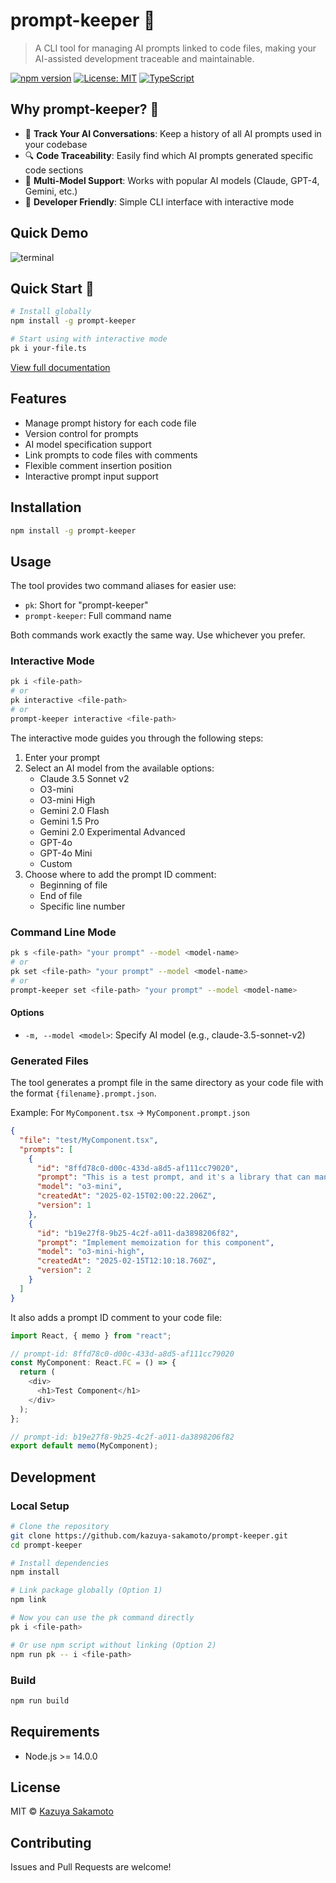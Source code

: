 # prompt-keeper 🚀

> A CLI tool for managing AI prompts linked to code files, making your AI-assisted development traceable and maintainable.

[![npm version](https://badge.fury.io/js/prompt-keeper.svg)](https://www.npmjs.com/package/prompt-keeper)
[![License: MIT](https://img.shields.io/badge/License-MIT-yellow.svg)](https://opensource.org/licenses/MIT)
[![TypeScript](https://badges.frapsoft.com/typescript/code/typescript.svg?v=101)](https://github.com/ellerbrock/typescript-badges/)

## Why prompt-keeper? 🤔

- 📝 **Track Your AI Conversations**: Keep a history of all AI prompts used in your codebase
- 🔍 **Code Traceability**: Easily find which AI prompts generated specific code sections
- 🤖 **Multi-Model Support**: Works with popular AI models (Claude, GPT-4, Gemini, etc.)
- 🎯 **Developer Friendly**: Simple CLI interface with interactive mode

## Quick Demo

![terminal](https://github.com/user-attachments/assets/a62cf820-edf5-47c6-baf6-fc1483d763e1)

## Quick Start 🚀

```bash
# Install globally
npm install -g prompt-keeper

# Start using with interactive mode
pk i your-file.ts
```

[View full documentation](https://github.com/kazuya-sakamoto/prompt-keeper#readme)

## Features

- Manage prompt history for each code file
- Version control for prompts
- AI model specification support
- Link prompts to code files with comments
- Flexible comment insertion position
- Interactive prompt input support

## Installation

```bash
npm install -g prompt-keeper
```

## Usage

The tool provides two command aliases for easier use:

- `pk`: Short for "prompt-keeper"
- `prompt-keeper`: Full command name

Both commands work exactly the same way. Use whichever you prefer.

### Interactive Mode

```bash
pk i <file-path>
# or
pk interactive <file-path>
# or
prompt-keeper interactive <file-path>
```

The interactive mode guides you through the following steps:

1. Enter your prompt
2. Select an AI model from the available options:
   - Claude 3.5 Sonnet v2
   - O3-mini
   - O3-mini High
   - Gemini 2.0 Flash
   - Gemini 1.5 Pro
   - Gemini 2.0 Experimental Advanced
   - GPT-4o
   - GPT-4o Mini
   - Custom
3. Choose where to add the prompt ID comment:
   - Beginning of file
   - End of file
   - Specific line number

### Command Line Mode

```bash
pk s <file-path> "your prompt" --model <model-name>
# or
pk set <file-path> "your prompt" --model <model-name>
# or
prompt-keeper set <file-path> "your prompt" --model <model-name>
```

#### Options

- `-m, --model <model>`: Specify AI model (e.g., claude-3.5-sonnet-v2)

### Generated Files

The tool generates a prompt file in the same directory as your code file with the format `{filename}.prompt.json`.

Example: For `MyComponent.tsx` → `MyComponent.prompt.json`

```json
{
  "file": "test/MyComponent.tsx",
  "prompts": [
    {
      "id": "8ffd78c0-d00c-433d-a8d5-af111cc79020",
      "prompt": "This is a test prompt, and it's a library that can manage what kind of prompts were used to implement code in the past. This is a sample saved prompt.",
      "model": "o3-mini",
      "createdAt": "2025-02-15T02:00:22.206Z",
      "version": 1
    },
    {
      "id": "b19e27f8-9b25-4c2f-a011-da3898206f82",
      "prompt": "Implement memoization for this component",
      "model": "o3-mini-high",
      "createdAt": "2025-02-15T12:10:18.760Z",
      "version": 2
    }
  ]
}
```

It also adds a prompt ID comment to your code file:

```typescript
import React, { memo } from "react";

// prompt-id: 8ffd78c0-d00c-433d-a8d5-af111cc79020
const MyComponent: React.FC = () => {
  return (
    <div>
      <h1>Test Component</h1>
    </div>
  );
};

// prompt-id: b19e27f8-9b25-4c2f-a011-da3898206f82
export default memo(MyComponent);
```

## Development

### Local Setup

```bash
# Clone the repository
git clone https://github.com/kazuya-sakamoto/prompt-keeper.git
cd prompt-keeper

# Install dependencies
npm install

# Link package globally (Option 1)
npm link

# Now you can use the pk command directly
pk i <file-path>

# Or use npm script without linking (Option 2)
npm run pk -- i <file-path>
```

### Build

```bash
npm run build
```

## Requirements

- Node.js >= 14.0.0

## License

MIT © [Kazuya Sakamoto](https://github.com/kazuya-sakamoto)

## Contributing

Issues and Pull Requests are welcome!
